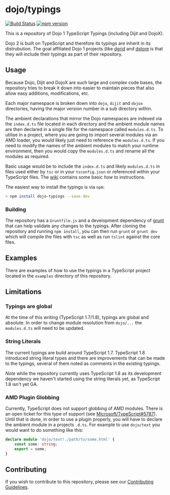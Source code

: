 # dojo/typings

[![Build Status](https://travis-ci.org/dojo/typings.svg?branch=master)](https://travis-ci.org/dojo/typings)
[![npm version](https://badge.fury.io/js/dojo-typings.svg)](http://badge.fury.io/js/dojo-typings)

This is a repository of Dojo 1 TypeScript Typings (including Dijit and DojoX).

Dojo 2 is built on TypeScript and therefore its typings are inherit in its distrubution.
The goal affiliated Dojo 1 projects (like [dgrid](http://dgrid.io/) and
[dstore](http://dstorejs.io/) is that they will include their typings as part of
their repository.

## Usage

Because Dojo, Dijit and DojoX are such large and complex code bases, the repository
tries to break it down into easier to maintain pieces that also allow easy additions,
modifications, etc.

Each major namespace is broken down into `dojo`, `dijit` and `dojox` directories, having
the major version number in a sub directory within.

The ambient declarations that mirror the Dojo namespaces are indexed via the `index.d.ts`
file located in each directory and the ambient module names are then declared in a single
file for the namespace called `modules.d.ts`.  To utilise in a project, where you are
going to import several modules via an AMD loader, you would likely just need to reference
the `modules.d.ts`.  If you need to modify the names of the ambient modules to match your
runtime environment, then you would copy the `modules.d.ts` and rename all the modules as
required.

Basic usage would be to include the `index.d.ts` and likely `modules.d.ts` in files used
either by `tsc` or in your `tsconfig.json` or referenced within your TypeScript files.
The [wiki](https://github.com/dojo/typings/wiki) contains some basic *how to* instructions.

The easiest way to install the typings is via `npm`:

```sh
> npm install dojo-typings --save-dev
```

### Building

The repository has a `Gruntfile.js` and a development dependency of [grunt](http://gruntjs.com/)
that can help validate any changes to the typings.  After cloning the repository and running
`npm install`, you can then run `grunt` or `grunt dev` which will compile the files with
`tsc` as well as run `tslint` against the core files.

## Examples

There are examples of how to use the typings in a TypeScript project located in
the `examples` directory of this repository.

## Limitations

### Typings are global

At the time of this writing (TypeScript 1.7/1.8), typings are global and absolute. In order
to change module resolution from `dojo/...` the `modules.d.ts` will need to be updated.

### String Literals

The current typings are build around TypeScript 1.7.  TypeScript 1.8 introduced string
literal types and there are improvements that can be made to the typings, several of
them noted as comments in the existing typings.

*Note* while the repository currently uses TypeScript 1.8 as its development dependency
we haven't started using the string literals yet, as TypeScript 1.8 isn't yet GA.

### AMD Plugin Globbing

Currently, TypeScript does not support globbing of AMD modules.  There is an open ticket
for this type of support (see [Microsoft/TypeScript#5787](https://github.com/Microsoft/TypeScript/issues/5787)).
Until that is done, in order to use a plugin properly, you will have to declare the
ambient module in a projects `.d.ts`.  For example to use `dojo/text` you would want
to do something like this:

```typescript
declare module 'dojo/text!./path/to/some.html' {
    const some: string;
    export = some;
}
```

## Contributing

If you wish to contribute to this repository, please see our
[Contributing Guidelines](CONTRIBUTING.md).
